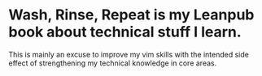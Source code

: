 # Wash, Rinse, Repeat is my Leanpub book about technical stuff I learn.

This is mainly an excuse to improve my vim skills with the intended side
effect of strengthening my technical knowledge in core areas.
